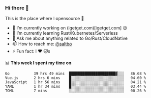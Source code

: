 ### Hi there 👋
This is the place where I opensource :rofl:

- 🔭 I’m currently working on (igetget.com)[igetget.com] :wink:
- 🌱 I’m currently learning Rust/Kubernetes/Serverless
- 💬 Ask me about anything related to Go/Rust/CloudNative
- 📫 How to reach me: [@saltbo](https://twitter.com/saltbobx)
- ⚡ Fun fact: I :heart: :cat:s

📊 **This week I spent my time on**
<!--START_SECTION:waka-->
```text
Go           39 hrs 49 mins  █████████████████████▓░░░   86.68 % 
Vue.js       2 hrs 6 mins    █░░░░░░░░░░░░░░░░░░░░░░░░   04.60 % 
JavaScript   1 hr 56 mins    █░░░░░░░░░░░░░░░░░░░░░░░░   04.21 % 
YAML         1 hr 34 mins    █░░░░░░░░░░░░░░░░░░░░░░░░   03.44 % 
TOML         7 mins          ░░░░░░░░░░░░░░░░░░░░░░░░░   00.26 % 
```
<!--END_SECTION:waka-->
